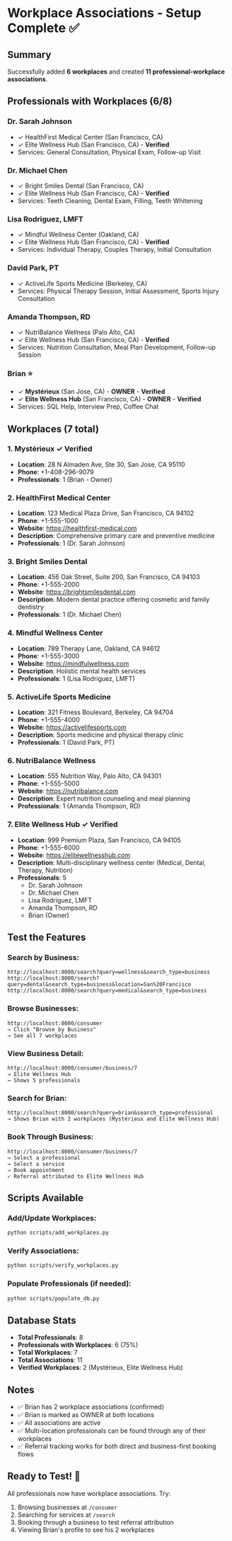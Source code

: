 # Workplace Associations - Setup Complete ✅

## Summary

Successfully added **6 workplaces** and created **11 professional-workplace associations**.

## Professionals with Workplaces (6/8)

### Dr. Sarah Johnson
- ✓ HealthFirst Medical Center (San Francisco, CA)
- ✓ Elite Wellness Hub (San Francisco, CA) - **Verified**
- Services: General Consultation, Physical Exam, Follow-up Visit

### Dr. Michael Chen
- ✓ Bright Smiles Dental (San Francisco, CA)
- ✓ Elite Wellness Hub (San Francisco, CA) - **Verified**
- Services: Teeth Cleaning, Dental Exam, Filling, Teeth Whitening

### Lisa Rodriguez, LMFT
- ✓ Mindful Wellness Center (Oakland, CA)
- ✓ Elite Wellness Hub (San Francisco, CA) - **Verified**
- Services: Individual Therapy, Couples Therapy, Initial Consultation

### David Park, PT
- ✓ ActiveLife Sports Medicine (Berkeley, CA)
- Services: Physical Therapy Session, Initial Assessment, Sports Injury Consultation

### Amanda Thompson, RD
- ✓ NutriBalance Wellness (Palo Alto, CA)
- ✓ Elite Wellness Hub (San Francisco, CA) - **Verified**
- Services: Nutrition Consultation, Meal Plan Development, Follow-up Session

### Brian ⭐
- ✓ **Mystérieux** (San Jose, CA) - **OWNER** - **Verified**
- ✓ **Elite Wellness Hub** (San Francisco, CA) - **OWNER** - **Verified**
- Services: SQL Help, Interview Prep, Coffee Chat

## Workplaces (7 total)

### 1. Mystérieux ✓ Verified
- **Location**: 28 N Almaden Ave, Ste 30, San Jose, CA 95110
- **Phone**: +1-408-296-9079
- **Professionals**: 1 (Brian - Owner)

### 2. HealthFirst Medical Center
- **Location**: 123 Medical Plaza Drive, San Francisco, CA 94102
- **Phone**: +1-555-1000
- **Website**: https://healthfirst-medical.com
- **Description**: Comprehensive primary care and preventive medicine
- **Professionals**: 1 (Dr. Sarah Johnson)

### 3. Bright Smiles Dental
- **Location**: 456 Oak Street, Suite 200, San Francisco, CA 94103
- **Phone**: +1-555-2000
- **Website**: https://brightsmilesdental.com
- **Description**: Modern dental practice offering cosmetic and family dentistry
- **Professionals**: 1 (Dr. Michael Chen)

### 4. Mindful Wellness Center
- **Location**: 789 Therapy Lane, Oakland, CA 94612
- **Phone**: +1-555-3000
- **Website**: https://mindfulwellness.com
- **Description**: Holistic mental health services
- **Professionals**: 1 (Lisa Rodriguez, LMFT)

### 5. ActiveLife Sports Medicine
- **Location**: 321 Fitness Boulevard, Berkeley, CA 94704
- **Phone**: +1-555-4000
- **Website**: https://activelifesports.com
- **Description**: Sports medicine and physical therapy clinic
- **Professionals**: 1 (David Park, PT)

### 6. NutriBalance Wellness
- **Location**: 555 Nutrition Way, Palo Alto, CA 94301
- **Phone**: +1-555-5000
- **Website**: https://nutribalance.com
- **Description**: Expert nutrition counseling and meal planning
- **Professionals**: 1 (Amanda Thompson, RD)

### 7. Elite Wellness Hub ✓ Verified
- **Location**: 999 Premium Plaza, San Francisco, CA 94105
- **Phone**: +1-555-6000
- **Website**: https://elitewellnesshub.com
- **Description**: Multi-disciplinary wellness center (Medical, Dental, Therapy, Nutrition)
- **Professionals**: 5
  - Dr. Sarah Johnson
  - Dr. Michael Chen
  - Lisa Rodriguez, LMFT
  - Amanda Thompson, RD
  - Brian (Owner)

## Test the Features

### Search by Business:
```
http://localhost:8000/search?query=wellness&search_type=business
http://localhost:8000/search?query=dental&search_type=business&location=San%20Francisco
http://localhost:8000/search?query=medical&search_type=business
```

### Browse Businesses:
```
http://localhost:8000/consumer
→ Click "Browse by Business"
→ See all 7 workplaces
```

### View Business Detail:
```
http://localhost:8000/consumer/business/7
→ Elite Wellness Hub
→ Shows 5 professionals
```

### Search for Brian:
```
http://localhost:8000/search?query=brian&search_type=professional
→ Shows Brian with 2 workplaces (Mystérieux and Elite Wellness Hub)
```

### Book Through Business:
```
http://localhost:8000/consumer/business/7
→ Select a professional
→ Select a service
→ Book appointment
✓ Referral attributed to Elite Wellness Hub
```

## Scripts Available

### Add/Update Workplaces:
```bash
python scripts/add_workplaces.py
```

### Verify Associations:
```bash
python scripts/verify_workplaces.py
```

### Populate Professionals (if needed):
```bash
python scripts/populate_db.py
```

## Database Stats

- **Total Professionals**: 8
- **Professionals with Workplaces**: 6 (75%)
- **Total Workplaces**: 7
- **Total Associations**: 11
- **Verified Workplaces**: 2 (Mystérieux, Elite Wellness Hub)

## Notes

- ✅ Brian has 2 workplace associations (confirmed)
- ✅ Brian is marked as OWNER at both locations
- ✅ All associations are active
- ✅ Multi-location professionals can be found through any of their workplaces
- ✅ Referral tracking works for both direct and business-first booking flows

## Ready to Test! 🚀

All professionals now have workplace associations. Try:
1. Browsing businesses at `/consumer`
2. Searching for services at `/search`
3. Booking through a business to test referral attribution
4. Viewing Brian's profile to see his 2 workplaces
